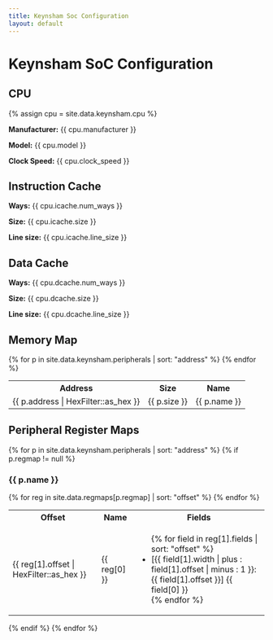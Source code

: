 ```yaml
---
title: Keynsham Soc Configuration
layout: default
---
```


<h1>Keynsham SoC Configuration</h1>

<h2>CPU</h2>
{% assign cpu = site.data.keynsham.cpu %}
<p><strong>Manufacturer:</strong> {{ cpu.manufacturer }}</p>
<p><strong>Model:</strong> {{ cpu.model }}</p>
<p><strong>Clock Speed:</strong> {{ cpu.clock_speed }}</p>

<h2>Instruction Cache</h2>
<p><strong>Ways:</strong> {{ cpu.icache.num_ways }}</p>
<p><strong>Size:</strong> {{ cpu.icache.size }}</p>
<p><strong>Line size:</strong> {{ cpu.icache.line_size }}</p>

<h2>Data Cache</h2>
<p><strong>Ways:</strong> {{ cpu.dcache.num_ways }}</p>
<p><strong>Size:</strong> {{ cpu.dcache.size }}</p>
<p><strong>Line size:</strong> {{ cpu.dcache.line_size }}</p>

<h2>Memory Map</h2>
<table>
<tr><th>Address</th><th>Size</th><th>Name</th></tr>
{% for p in site.data.keynsham.peripherals | sort: "address" %}
  <tr><td>{{ p.address | HexFilter::as_hex }}</td><td>{{ p.size }}</td><td>{{ p.name }}</td></tr>
{% endfor %}
</table>

<h2>Peripheral Register Maps</h2>

{% for p in site.data.keynsham.peripherals | sort: "address" %}
{% if p.regmap != null %}
<h3>{{ p.name }}</h3>
<table>
<tr><th>Offset</th><th>Name</th><th>Fields</th></tr>
	{% for reg in site.data.regmaps[p.regmap] | sort: "offset" %}
	  <tr><td>{{ reg[1].offset | HexFilter::as_hex }}</td><td>{{ reg[0] }}</td>
	  <td>
		<ul>
		{% for field in reg[1].fields | sort: "offset" %}
		<li>[{{ field[1].width | plus : field[1].offset | minus : 1 }}:{{ field[1].offset }}] {{ field[0] }} </li>
		{% endfor %}
		</ul>
	  </td>
	  </tr>
	{% endfor %}
</table>
{% endif %}
{% endfor %}
